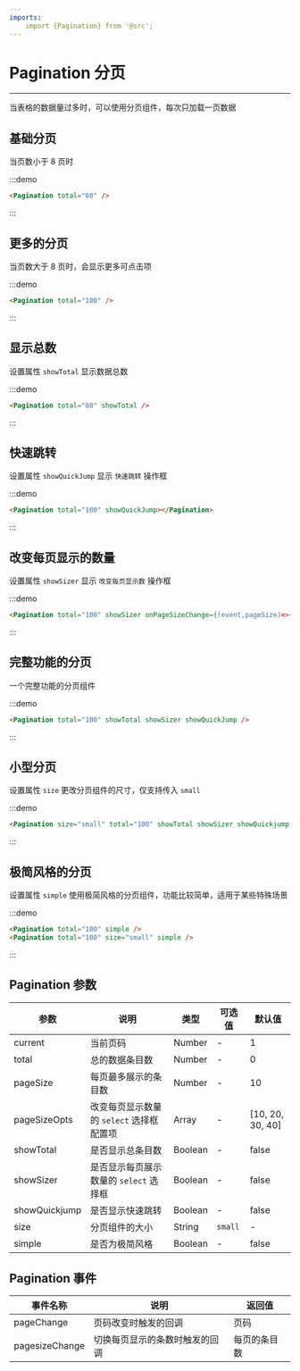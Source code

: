 ```yaml
---
imports:
    import {Pagination} from '@src';
---
```

# Pagination 分页
----

当表格的数据量过多时，可以使用分页组件，每次只加载一页数据

## 基础分页

当页数小于 8 页时

:::demo
```html
<Pagination total="60" />
```
:::

## 更多的分页

当页数大于 8 页时，会显示更多可点击项

:::demo
```html
<Pagination total="100" />
```
:::

## 显示总数

设置属性 `showTotal` 显示数据总数

:::demo
```html
<Pagination total="80" showTotal />
```
:::

## 快速跳转

设置属性 `showQuickJump` 显示 `快速跳转` 操作框

:::demo
```html
<Pagination total="100" showQuickJump></Pagination>
```
:::

## 改变每页显示的数量

设置属性 `showSizer` 显示 `改变每页显示数` 操作框

:::demo
```html
<Pagination total="100" showSizer onPageSizeChange={(event,pageSize)=>{console.log('pageSize',pageSize)}}/>
```
:::

## 完整功能的分页

一个完整功能的分页组件

:::demo
```html
<Pagination total="100" showTotal showSizer showQuickJump />
```
:::

## 小型分页

设置属性 `size` 更改分页组件的尺寸，仅支持传入 `small`

:::demo
```html
<Pagination size="small" total="100" showTotal showSizer showQuickjump />
```
:::

## 极简风格的分页

设置属性 `simple` 使用极简风格的分页组件，功能比较简单，适用于某些特殊场景

:::demo
```html
<Pagination total="100" simple />
<Pagination total="100" size="small" simple />
```
:::

## Pagination 参数

| 参数      | 说明          | 类型      | 可选值                           | 默认值  |
|---------- |-------------- |---------- |-----------------------------  |-------- |
| current | 当前页码 | Number | - | 1 |
| total | 总的数据条目数 | Number | - | 0 |
| pageSize | 每页最多展示的条目数 | Number | - | 10 |
| pageSizeOpts | 改变每页显示数量的 `select` 选择框配置项 | Array | - | [10, 20, 30, 40] |
| showTotal | 是否显示总条目数 | Boolean | - | false |
| showSizer | 是否显示每页展示数量的 `select` 选择框 | Boolean | - | false |
| showQuickjump | 是否显示快速跳转 | Boolean | - | false |
| size | 分页组件的大小 | String | `small` | - |
| simple | 是否为极简风格 | Boolean | - | false |

## Pagination 事件

| 事件名称      | 说明          | 返回值  |
|---------- |-------------- |---------- |
| pageChange | 页码改变时触发的回调 | 页码 |
| pagesizeChange | 切换每页显示的条数时触发的回调 | 每页的条目数 |

